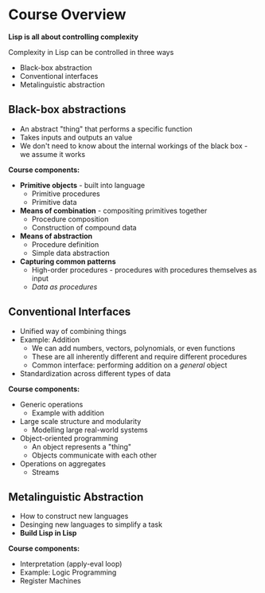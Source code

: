 # Course Overview

**Lisp is all about controlling complexity**

Complexity in Lisp can be controlled in three ways
- Black-box abstraction
- Conventional interfaces
- Metalinguistic abstraction

## Black-box abstractions

- An abstract "thing" that performs a specific function
- Takes inputs and outputs an value
- We don't need to know about the internal workings of the black box - we assume it works

**Course components:**
- **Primitive objects** - built into language
	- Primitive procedures
	- Primitive data
- **Means of combination** - compositing primitives together
	- Procedure composition
	- Construction of compound data
- **Means of abstraction**
	- Procedure definition
	- Simple data abstraction
- **Capturing common patterns**
	- High-order procedures - procedures with procedures themselves as input
	- *Data as procedures*

## Conventional Interfaces

- Unified way of combining things
- Example: Addition
	- We can add numbers, vectors, polynomials, or even functions
	- These are all inherently different and require different procedures
	- Common interface: performing addition on a *general* object
- Standardization across different types of data

**Course components:**
- Generic operations
	- Example with addition
- Large scale structure and modularity
	- Modelling large real-world systems
- Object-oriented programming
	- An object represents a "thing"
	- Objects communicate with each other
- Operations on aggregates
	- Streams

## Metalinguistic Abstraction

- How to construct new languages
- Desinging new languages to simplify a task
- **Build Lisp in Lisp**

**Course components:**
- Interpretation (apply-eval loop)
- Example: Logic Programming
- Register Machines
